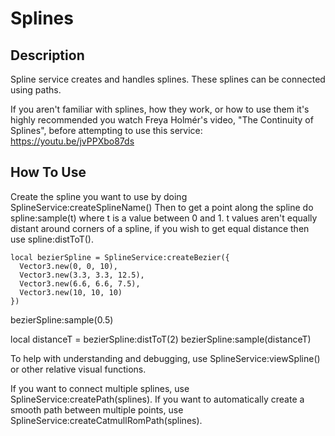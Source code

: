 # Splines

## Description

Spline service creates and handles splines.
These splines can be connected using paths.

If you aren't familiar with splines, how they work, or how to use them
it's highly recommended you watch Freya Holmér's video, "The Continuity of Splines",
before attempting to use this service: https://youtu.be/jvPPXbo87ds

## How To Use

Create the spline you want to use by doing SplineService:createSplineName()
Then to get a point along the spline do spline:sample(t) where t is a value between 0 and 1.
t values aren't equally distant around corners of a spline, if you wish to get equal distance
then use spline:distToT().

```
local bezierSpline = SplineService:createBezier({
  Vector3.new(0, 0, 10),
  Vector3.new(3.3, 3.3, 12.5),
  Vector3.new(6.6, 6.6, 7.5),
  Vector3.new(10, 10, 10)
})
```

bezierSpline:sample(0.5)

local distanceT = bezierSpline:distToT(2)
bezierSpline:sample(distanceT)

To help with understanding and debugging, use SplineService:viewSpline() or other relative
visual functions.

If you want to connect multiple splines, use SplineService:createPath(splines).
If you want to automatically create a smooth path between multiple
points, use SplineService:createCatmullRomPath(splines).
